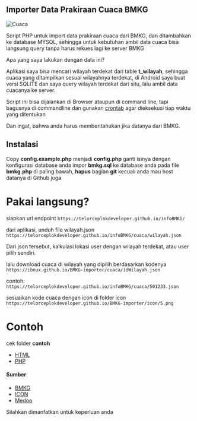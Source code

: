 
## Importer Data Prakiraan Cuaca BMKG



![Cuaca](https://data.bmkg.go.id/include/assets/img/cuaca.svg)

Script PHP untuk import data prakiraan cuaca dari BMKG, dan ditambahkan ke database MYSQL, sehingga untuk kebutuhan ambil data cuaca bisa langsung query tanpa harus rekues lagi ke server BMKG

Apa yang saya lakukan dengan data ini?

Aplikasi saya bisa mencari wilayah terdekat dari table **t_wilayah**, sehingga cuaca yang ditampilkan sesuai wilayahnya terdekat, di Android saya buat versi SQLITE dan saya query wilayah terdekat dari situ, lalu ambil data cuacanya ke server.

Script ini bisa dijalankan di Browser ataupun di command line, tapi bagusnya di commandline dan gunakan [crontab](https://crontab.guru/#0_3_*_*_*) agar dieksekusi tiap waktu yang ditentukan

Dan ingat, bahwa anda harus memberitahukan jika datanya dari BMKG.

## Instalasi

Copy **config.example.php** menjadi **config.php**
ganti isinya dengan konfigurasi database anda
impor **bmkg.sql** ke database anda
pada file **bmkg.php** di paling bawah, **hapus** bagian **git**
kecuali anda mau host datanya di Github juga

# Pakai langsung?

siapkan url endpoint
```https://telorceplokdeveloper.github.io/infoBMKG/```

dari aplikasi, unduh file wilayah.json
```https://telorceplokdeveloper.github.io/infoBMKG/cuaca/wilayah.json```

Dari json tersebut, kalkulasi lokasi user dengan wilayah terdekat, atau user pilih sendiri.

lalu download cuaca di wilayah yang dipilih berdasarkan kodenya
```https://ibnux.github.io/BMKG-importer/cuaca/idWilayah.json```

contoh:
```https://telorceplokdeveloper.github.io/infoBMKG/cuaca/501233.json```

sesuaikan kode cuaca dengan icon di folder icon
```https://telorceplokdeveloper.github.io/BMKG-importer/icon/5.png```


# Contoh
cek folder **contoh**
-  [HTML](contoh/html/)
-  [PHP](contoh/php/index.php)


#### Sumber
-  [BMKG](http://data.bmkg.go.id/prakiraan-cuaca/)
-  [ICON](http://www.iconarchive.com/tag/weather)
-  [Medoo](http://www.iconarchive.com/tag/weather)

Silahkan dimanfatkan untuk keperluan anda


